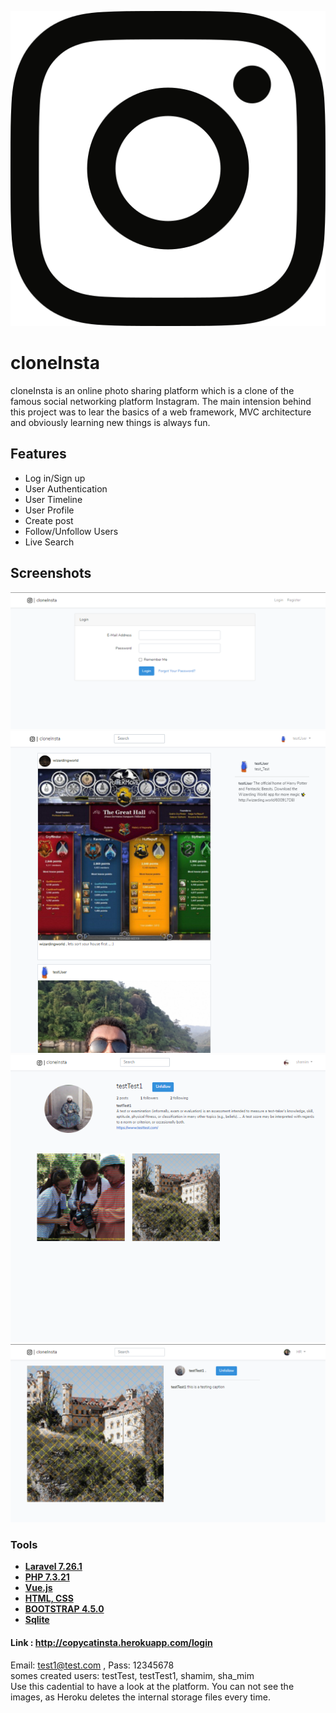 
<p align = "center">
    <img src = "/public/svg/topInsta.logo.svg">
</p>

# cloneInsta

cloneInsta is an online photo sharing platform which is a clone of the famous social networking platform Instagram. The main intension behind this project was to lear the basics of a web framework, MVC architecture and obviously learning new things is always fun. 

## Features

- Log in/Sign up
- User Authentication
- User Timeline
- User Profile
- Create post
- Follow/Unfollow Users 
- Live Search

## Screenshots
<p align = "center">
    <img src = "login.PNG">
    <img src = "timeline.PNG">
    <img src = "others_profile.PNG">
    <img src = "post.PNG">
</p>

### Tools

- **[Laravel 7.26.1](https://laravel.com/)**
- **[PHP 7.3.21 ](https://www.php.net/)**
- **[Vue.js ](https://vuejs.org/)**
- **[HTML, CSS ](https://html.com/)**
- **[BOOTSTRAP 4.5.0 ](https://getbootstrap.com/)**
- **[Sqlite ](https://www.sqlite.org/index.html)**

#### Link : http://copycatinsta.herokuapp.com/login
Email: test1@test.com , Pass: 12345678 
<br>
somes created users: testTest, testTest1, shamim, sha_mim
<br>
Use this cadential to have a look at the platform. You can not see the images, as Heroku deletes the internal storage files every time.
